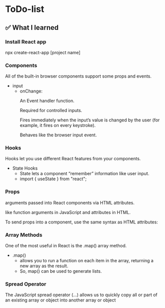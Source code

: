 # ToDo-list

## ✅ What I learned

### Install React app

npx create-react-app [project name]

### Components

All of the built-in browser components support some props and events.

- input
  - onChange: <p>
    An Event handler function. <p>
    Required for controlled inputs. <p>
    Fires immediately when the input’s value is changed by the user (for example, it fires on every keystroke). <p>
    Behaves like the browser input event.

### Hooks

Hooks let you use different React features from your components.

- State Hooks
  - State lets a component “remember” information like user input.
  - import { useState } from "react";

### Props

arguments passed into React components via HTML attributes.

like function arguments in JavaScript and attributes in HTML.

To send props into a component, use the same syntax as HTML attributes:

### Array Methods

One of the most useful in React is the .map() array method.

- .map()
  - allows you to run a function on each item in the array, returning a new array as the result.
  - So, map() can be used to generate lists.

### Spread Operator

The JavaScript spread operator (...) allows us to quickly copy all or part of an existing array or object into another array or object

